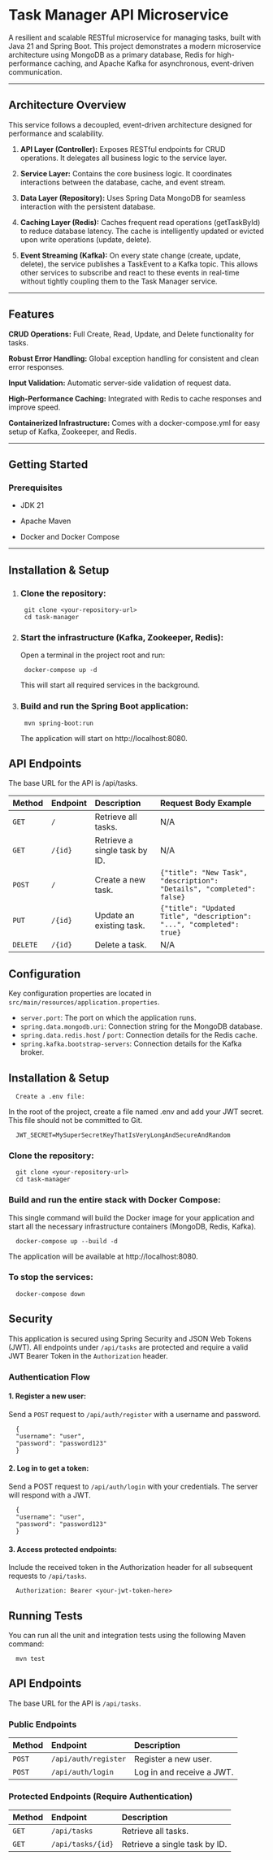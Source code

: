 # Task Manager API Microservice
A resilient and scalable RESTful microservice for managing tasks, built with Java 21 and Spring Boot. This project demonstrates a modern microservice architecture using MongoDB as a primary database, Redis for high-performance caching, and Apache Kafka for asynchronous, event-driven communication.

---

## Architecture Overview
This service follows a decoupled, event-driven architecture designed for performance and scalability.

1. **API Layer (Controller):** Exposes RESTful endpoints for CRUD operations. It delegates all business logic to the service layer.

2. **Service Layer:** Contains the core business logic. It coordinates interactions between the database, cache, and event stream.

3. **Data Layer (Repository):** Uses Spring Data MongoDB for seamless interaction with the persistent database.

4. **Caching Layer (Redis):** Caches frequent read operations (getTaskById) to reduce database latency. The cache is intelligently updated or evicted upon write operations (update, delete).

5. **Event Streaming (Kafka):** On every state change (create, update, delete), the service publishes a TaskEvent to a Kafka topic. This allows other services to subscribe and react to these events in real-time without tightly coupling them to the Task Manager service.

---

## Features
**CRUD Operations:** Full Create, Read, Update, and Delete functionality for tasks.

**Robust Error Handling:** Global exception handling for consistent and clean error responses.

**Input Validation:** Automatic server-side validation of request data.

**High-Performance Caching:** Integrated with Redis to cache responses and improve speed.

**Containerized Infrastructure:** Comes with a docker-compose.yml for easy setup of Kafka, Zookeeper, and Redis.

---

## Getting Started
### Prerequisites
- JDK 21

- Apache Maven

- Docker and Docker Compose

---

## Installation & Setup
1. ### Clone the repository:

        git clone <your-repository-url>
        cd task-manager

2. ### Start the infrastructure (Kafka, Zookeeper, Redis):
    Open a terminal in the project root and run:

        docker-compose up -d

    This will start all required services in the background.

3. ### Build and run the Spring Boot application:
        mvn spring-boot:run
    The application will start on http://localhost:8080.

## API Endpoints
The base URL for the API is /api/tasks.

| Method   | Endpoint          | Description                 | Request Body Example                                       |
| :------- | :---------------- | :-------------------------- | :--------------------------------------------------------- |
| `GET`    | `/`               | Retrieve all tasks.         | N/A                                                        |
| `GET`    | `/{id}`           | Retrieve a single task by ID. | N/A                                                        |
| `POST`   | `/`               | Create a new task.          | `{"title": "New Task", "description": "Details", "completed": false}` |
| `PUT`    | `/{id}`           | Update an existing task.    | `{"title": "Updated Title", "description": "...", "completed": true}` |
| `DELETE` | `/{id}`           | Delete a task.              | N/A                                                        |

## Configuration
Key configuration properties are located in `src/main/resources/application.properties`.

- `server.port`: The port on which the application runs.
- `spring.data.mongodb.uri`: Connection string for the MongoDB database.
- `spring.data.redis.host` / `port`: Connection details for the Redis cache.
- `spring.kafka.bootstrap-servers`: Connection details for the Kafka broker.


## Installation & Setup
      Create a .env file:
In the root of the project, create a file named .env and add your JWT secret. This file should not be committed to Git.

      JWT_SECRET=MySuperSecretKeyThatIsVeryLongAndSecureAndRandom

### Clone the repository:

      git clone <your-repository-url>
      cd task-manager

### Build and run the entire stack with Docker Compose:
This single command will build the Docker image for your application and start all the necessary infrastructure containers (MongoDB, Redis, Kafka).

      docker-compose up --build -d

The application will be available at http://localhost:8080.


### To stop the services:

      docker-compose down


## Security
This application is secured using Spring Security and JSON Web Tokens (JWT). All endpoints under `/api/tasks` are protected and require a valid JWT Bearer Token in the `Authorization` header.

### Authentication Flow
#### 1. Register a new user: 
Send a `POST` request to `/api/auth/register` with a username and password.

      {
      "username": "user",
      "password": "password123"
      }

#### 2. Log in to get a token:
Send a POST request to `/api/auth/login` with your credentials. The server will respond with a JWT.

      {
      "username": "user",
      "password": "password123"
      }

#### 3. Access protected endpoints:
Include the received token in the Authorization header for all subsequent requests to `/api/tasks`.

      Authorization: Bearer <your-jwt-token-here>

## Running Tests
You can run all the unit and integration tests using the following Maven command:

      mvn test

## API Endpoints
The base URL for the API is `/api/tasks`.

### Public Endpoints
| Method | Endpoint            | Description |
|:-------|:--------------------| :---------- |
| `POST` | `/api/auth/register`  | Register a new user. |
| `POST`   | `/api/auth/login`  |  Log in and receive a JWT. |

### Protected Endpoints (Require Authentication)
| Method | Endpoint            | Description                 |
| :----- |:--------------------|:----------------------------|
| `GET` | `/api/tasks`  | Retrieve all tasks.         |
| `GET` | `/api/tasks/{id}`  | Retrieve a single task by ID. |
